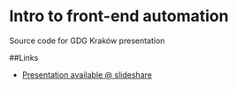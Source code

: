 Intro to front-end automation
====================

Source code for GDG Kraków presentation

##Links
- [Presentation available @ slideshare](http://www.slideshare.net/prokopd/gdg-krakw-intro-to-frontend-automation-using-bowerjs-gruntjs)

 

